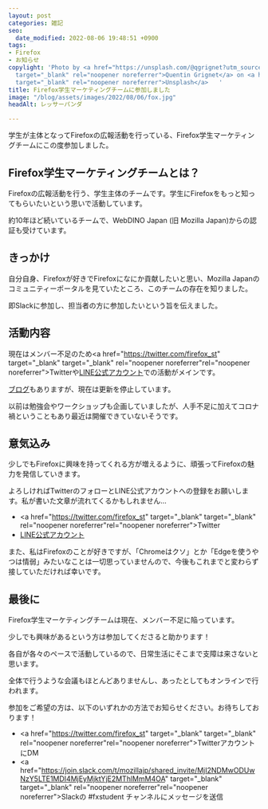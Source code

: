 ```yaml
---
layout: post
categories: 雑記
seo:
  date_modified: 2022-08-06 19:48:51 +0900
tags:
- Firefox
- お知らせ
copylight: 'Photo by <a href="https://unsplash.com/@qgrignet?utm_source=unsplash&utm_medium=referral&utm_content=creditCopyText"
  target="_blank" rel="noopener noreferrer">Quentin Grignet</a> on <a href="https://unsplash.com/s/photos/firefox?utm_source=unsplash&utm_medium=referral&utm_content=creditCopyText"
  target="_blank" rel="noopener noreferrer">Unsplash</a>   '
title: Firefox学生マーケティングチームに参加しました
image: "/blog/assets/images/2022/08/06/fox.jpg"
headAlt: レッサーパンダ

---
```

学生が主体となってFirefoxの広報活動を行っている、Firefox学生マーケティングチームにこの度参加しました。

## Firefox学生マーケティングチームとは？

Firefoxの広報活動を行う、学生主体のチームです。学生にFirefoxをもっと知ってもらいたいという思いで活動しています。

約10年ほど続いているチームで、WebDINO Japan (旧 Mozilla Japan)からの認証も受けています。

## きっかけ

自分自身、Firefoxが好きでFirefoxになにか貢献したいと思い、Mozilla Japanのコミュニティーポータルを見ていたところ、このチームの存在を知りました。

即Slackに参加し、担当者の方に参加したいという旨を伝えました。

## 活動内容

現在はメンバー不足のため<a href="https://twitter.com/firefox_st" target="_blank"  target="_blank" rel="noopener noreferrer"rel="noopener noreferrer">Twitter</a>や<a href="https://line.me/R/ti/p/TT5Rx0HQLP">LINE公式アカウント</a>での活動がメインです。

<a href="https://fxstudent.tumblr.com/" target="_blank" rel="noopener noreferre">ブログ</a>もありますが、現在は更新を停止しています。

以前は勉強会やワークショップも企画していましたが、人手不足に加えてコロナ禍ということもあり最近は開催できていないそうです。

## 意気込み

少しでもFirefoxに興味を持ってくれる方が増えるように、頑張ってFirefoxの魅力を発信していきます。

よろしければTwitterのフォローとLINE公式アカウントへの登録をお願いします。私が書いた文章が流れてくるかもしれません…

* <a href="https://twitter.com/firefox_st" target="_blank"  target="_blank" rel="noopener noreferrer"rel="noopener noreferrer">Twitter</a>
* <a href="https://line.me/R/ti/p/TT5Rx0HQLP">LINE公式アカウント</a>

また、私はFirefoxのことが好きですが、「Chromeはクソ」とか「Edgeを使うやつは情弱」みたいなことは一切思っていませんので、今後もこれまでと変わらず接していただければ幸いです。

## 最後に

Firefox学生マーケティングチームは現在、メンバー不足に陥っています。

少しでも興味があるという方は参加してくださると助かります！

各自が各々のペースで活動しているので、日常生活にそこまで支障は来さないと思います。

全体で行うような会議もほとんどありませんし、あったとしてもオンラインで行われます。

参加をご希望の方は、以下のいずれかの方法でお知らせください。お待ちしております！

* <a href="https://twitter.com/firefox_st" target="_blank"  target="_blank" rel="noopener noreferrer"rel="noopener noreferrer">Twitterアカウント</a>にDM
* <a href="https://join.slack.com/t/mozillajp/shared_invite/MjI2NDMwODUwNzY5LTE1MDI4MjEyMjktYjE2MThlMmM4OA" target="_blank"  target="_blank" rel="noopener noreferrer"rel="noopener noreferrer">Slack</a>の #fxstudent チャンネルにメッセージを送信